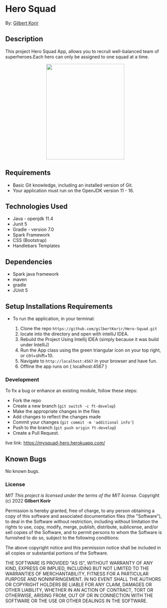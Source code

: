 # Hero Squad

By: [Gilbert Korir](https://github.com/gilbertKorir)

## Description

This project Hero Squad App, allows you to recruit well-balanced team of superheroes.Each hero can only be assigned to one squad at a time.

<p align="center"><img src="https://i.postimg.cc/YS0Jk6vF/ghd.png"
 height="300px" width = "70%"> </p>

## Requirements

- Basic Git knowledge, including an installed version of Git.
- Your application must run on the OpenJDK version 11 - 16.

## Technologies Used

* Java - openjdk 11.4 
* Junit 5
* Gradle - version 7.0 
* Spark Framework
* CSS (Bootstrap)
* Handlebars Templates

## Dependencies

* Spark java framework
* maven
* gradle
* JUnit 5

## Setup Installations Requirements
* To run the application, in your terminal:

    1. Clone the repo `https://github.com/gilbertKorir/Hero-Squad.git`
    2. locate into the directory and open with intelliJ IDEA.
    3. Rebuild the Project Using Intellij IDEA (simply because it was build under IntelliJ)
    4. Run the App class using the green triangular icon on your top right, or ctrl+shift+10.
    5. Navigate to `http://localhost:4567` in your browser and have fun.
    6. Offline the app runs on { localhost:4567 }


### Development

To fix a bug or enhance an existing module, follow these steps:

- Fork the repo
- Create a new branch (`git switch -c ft-develop`)
- Make the appropriate changes in the files
- Add changes to reflect the changes made
- Commit your changes (`git commit -m 'additional info'`)
- Push to the branch (`git push origin ft-develop`)
- Create a Pull Request.

live link: https://mysquad-hero.herokuapp.com/

## Known Bugs
No known bugs.

### License

*MIT*
*This project is licensed under the terms of the MIT license.*
Copyright (c) 2022 **Gilbert Korir**

Permission is hereby granted, free of charge, to any person obtaining a copy of this software and associated documentation files (the "Software"), to deal in the Software without restriction, including without limitation the rights to use, copy, modify, merge, publish, distribute, sublicense, and/or sell copies of the Software, and to permit persons to whom the Software is furnished to do so, subject to the following conditions:

The above copyright notice and this permission notice shall be included in all copies or substantial portions of the Software.

THE SOFTWARE IS PROVIDED "AS IS", WITHOUT WARRANTY OF ANY KIND, EXPRESS OR IMPLIED, INCLUDING BUT NOT LIMITED TO THE WARRANTIES OF MERCHANTABILITY, FITNESS FOR A PARTICULAR PURPOSE AND NONINFRINGEMENT. IN NO EVENT SHALL THE AUTHORS OR COPYRIGHT HOLDERS BE LIABLE FOR ANY CLAIM, DAMAGES OR OTHER LIABILITY, WHETHER IN AN ACTION OF CONTRACT, TORT OR OTHERWISE, ARISING FROM, OUT OF OR IN CONNECTION WITH THE SOFTWARE OR THE USE OR OTHER DEALINGS IN THE SOFTWARE.
